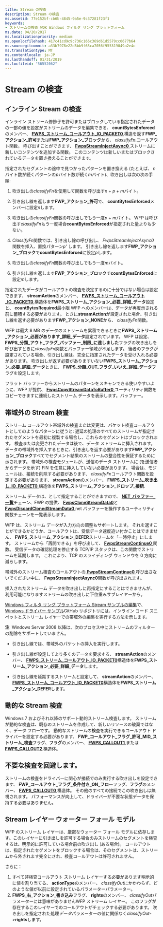 ```yaml
---
title: Stream の検査
description: Stream の検査
ms.assetid: 77e152bf-cb6b-4845-9a5e-9c37281f23f1
keywords:
- ストリームの検査 WDK Windows フィルタ リング プラットフォーム
ms.date: 04/20/2017
ms.localizationpriority: medium
ms.openlocfilehash: 417c41cd9c9c736c166c369d61d5579cc0677b64
ms.sourcegitcommit: a33b7978e22d5bb9f65ca7056f955319049a2e4c
ms.translationtype: MT
ms.contentlocale: ja-JP
ms.lasthandoff: 01/31/2019
ms.locfileid: "56552062"
---
```

# <a name="stream-inspection"></a>Stream の検査


## <a name="inline-stream-inspection"></a>インライン Stream の検査


インライン ストリーム修飾子を許可またはブロックしている指定されたデータの一部の値を設定がストリームのデータを編集できる、 **countBytesEnforced**のメンバー、 [ **FWPS\_ストリーム\_コールアウト\_IO\_PACKET0** ](https://msdn.microsoft.com/library/windows/hardware/ff552417)構造を返す**FWP\_アクション\_許可**または**FWP\_アクション\_ブロック**から、 [ *classifyFn* ](https://msdn.microsoft.com/library/windows/hardware/ff544890)コールアウト関数。 呼び出すことができます、 [ **FwpsStreamInjectAsync0** ](https://msdn.microsoft.com/library/windows/hardware/ff551213)ストリームに新しいコンテンツを追加する関数。 このコンテンツは新しいまたはブロックされているデータを置き換えることができます。

指定されたセグメントの途中で見つかったパターンを置き換える (たとえば、 *n*バイト数が続くパターンの*p*バイト数が続く*m*バイト)、吹き出しは次の次の手順:

1.  吹き出しの*classifyFn*を使用して関数を呼び出す*n* + *p* + *m*バイト。

2.  引き出し線を返します**FWP\_アクション\_許可**で、 **countBytesEnforced**メンバーに設定*n*します。

3.  吹き出しの*classifyFn*関数の呼び出しでもう一度*p* + *m*バイト。 WFP は呼び出す*classifyFn*もう一度場合**countBytesEnforced**が指定された量よりも少ない。

4.  *ClassifyFn*関数では、引き出し線の呼び出し、 *FwpsStreamInjectAsync0*関数を挿入、置換パターン*p'* します。 引き出し線を返します**FWP\_アクション\_ブロック**で**countBytesEnforced**に設定*p*します。

5.  吹き出しの*classifyFn*関数の呼び出しでもう一度*m*バイト。

6.  引き出し線を返します**FWP\_アクション\_ブロック**で**countBytesEnforced**に設定*m*します。

指定されたデータがコールアウトの検査を決定するのに十分ではない場合は設定できます、 **streamAction**のメンバー、 [ **FWPS\_ストリーム\_コールアウト\_IO\_PACKET0** ](https://msdn.microsoft.com/library/windows/hardware/ff552417)構造体を**FWPS\_ストリーム\_アクション\_必要\_詳細\_データ**設定と、 **countBytesRequired**最小限 WFP へのメンバーは、データが再度示される前に蓄積する必要があります。 ときに**streamAction**が設定された場合、引き出し線を返す必要があります**FWP\_アクション\_NONE**から、 *classifyFn*関数。

WFP は最大 8 MB のデータのストリームを累積できるときに**FWPS\_ストリーム\_アクション\_必要があります\_詳細\_データ**設定されています。 WFP は設定、 **FWPS\_分類\_アウト\_フラグ\_バッファー\_制限\_に達しました**フラグの吹き出しを呼び出すときに*classifyFn*関数とバッファー領域が不足します。 後者のフラグが設定されている場合、引き出し線は、完全に指定されたデータを受け入れる必要があります。 吹き出しが返す必要がありますいない**FWPS\_ストリーム\_アクション\_必要\_詳細\_データ**ときに、 **FWPS\_分類\_OUT\_フラグ\_いいえ\_詳細\_データ**フラグを設定します。

フラット バッファーからストリームのパターンをスキャンできる使いやすいように、WFP が提供、 [ **FwpsCopyStreamDataToBuffer0** ](https://msdn.microsoft.com/library/windows/hardware/ff551157)ユーティリティ関数をコピーできますに連続したストリーム データを表示します。バッファー。

## <a name="out-of-band-stream-inspection"></a>帯域外の Stream 検査


ストリーム コールアウト帯域外の検査または変更は、パケット検査コールアウトとしてのようなパターンに従うと: 遅延の処理のすべてのストリームが指定されたセグメントを最初に複製する場合し、これらのセグメントはブロックされます。 検査または変更されたデータは後で、データ ストリームに挿入されます。 データの帯域外を挿入するときに、引き出しを返す必要があります**FWP\_アクション\_ブロック**すべてでセグメント結果のストリームの整合性を保証するために示されます。 帯域外の検査モジュールが、送信のデータ ストリームに (を送信者からデータを示す) FIN を任意に挿入していない必要があります。 場合は、モジュールは、接続を削除する必要があります、 *classifyFn*コールアウト関数を設定する必要があります、 **streamAction**のメンバー、 [ **FWPS\_ストリーム\_吹き出し\_IO\_PACKET0** ](https://msdn.microsoft.com/library/windows/hardware/ff552417)構造体を**FWPS\_ストリーム\_アクション\_ドロップ\_接続**.

ストリーム データは、として指定することができますので、 [ **NET\_バッファー\_一覧**](https://msdn.microsoft.com/library/windows/hardware/ff568388)チェーン、FWP の提供、 [ **FwpsCloneStreamData0**](https://msdn.microsoft.com/library/windows/hardware/ff551149)と[ **FwpsDiscardClonedStreamData0** ](https://msdn.microsoft.com/library/windows/hardware/ff551161) net バッファーを操作するユーティリティ関数チェーンを一覧表示します。

WFP は、ストリーム データが入力方向の調整もサポートします。 それを返すことができるかどうか、コールアウトは、受信データ速度追い付かことはできません、 **FWPS\_ストリーム\_アクション\_DEFER**ストリームを「一時停止」にします。 ストリームから「再開できる」を呼び出して、 [ **FwpsStreamContinue0** ](https://msdn.microsoft.com/library/windows/hardware/ff551210)関数。 受信データの確認処理を停止する TCP/IP スタックは、この関数でストリームを延期します。 これにより、TCP のスライディング ウィンドウを 0 方向に減らします。

帯域外のストリーム検査のコールアウトの[ **FwpsStreamContinue0** ](https://msdn.microsoft.com/library/windows/hardware/ff551210)呼び出さないでください中に、 **FwpsStreamInjectAsync0**関数が呼び出されます。

挿入されたストリーム データを吹き出しに再指定にすることはできませんが、利用可能になりますストリームの吹き出しに下位重みサブレイヤーから。

[Windows フィルタ リング プラットフォーム Stream サンプルの編集](https://go.microsoft.com/fwlink/p/?LinkId=617933)で、 [Windows ドライバー サンプル](https://go.microsoft.com/fwlink/p/?LinkId=616507)GitHub リポジトリには、インライン コード スニペットとストリーム レイヤーでの帯域外の編集を実行する方法を示します。

**注**  Windows Server 2008 以降は、次のプロセス中にストリームのフィルターの削除をサポートしていません。
-   引き出し線では、帯域外のパケットの挿入を実行します。

-   引き出し線が設定してより多くのデータを要求する、 **streamAction**のメンバー、 [ **FWPS\_ストリーム\_コールアウト\_IO\_PACKET0**](https://msdn.microsoft.com/library/windows/hardware/ff552417)構造体を**FWPS\_ストリーム\_アクション\_必要\_詳細\_データ**します。

-   引き出し線を延期するストリームと設定して、 **streamAction**のメンバー、 [ **FWPS\_ストリーム\_コールアウト\_IO\_PACKET0**](https://msdn.microsoft.com/library/windows/hardware/ff552417)構造体を**FWPS\_ストリーム\_アクション\_DEFER**します。

 

## <a name="dynamic-stream-inspection"></a>動的な Stream 検査


Windows 7 およびそれ以降のサポート動的ストリーム検査します。 ストリームが動的な検査は、既存のストリームを作成して、新しいリソースの破棄ではなく、データ フローです。 動的なストリームの検査を実行できるコールアウト ドライバーを設定する必要があります、 **FWP\_コールアウト\_フラグ\_許可\_MID\_ストリーム\_検査**フラグ、**フラグ**のメンバー、 [ **FWPS\_CALLOUT1** ](https://msdn.microsoft.com/library/windows/hardware/ff551226)または[ **FWPS\_CALLOUT2** ](https://msdn.microsoft.com/library/windows/hardware/hh439700)構造体。

## <a name="avoiding-unnecessary-inspections"></a>不要な検査を回避します。


ストリームの検査をドライバーに関心が接続でのみ実行する吹き出しを設定できます、 **FWP\_コールアウト\_フラグ\_条件付き\_ON\_フロー**フラグ、**フラグ**のメンバー、 [ **FWPS\_CALLOUT0** ](https://msdn.microsoft.com/library/windows/hardware/ff551224)構造体。 その他のすべての接続でこの吹き出しは無視されます。 パフォーマンスが向上して、ドライバーが不要な状態データを保持する必要はありません。

## <a name="stream-layer-waterfall-model"></a>Stream レイヤー ウォーター フォール モデル

WFP のストリーム レイヤーは、厳密なウォーター フォール モデルに依存します。このレイヤーに引き出しを許可する場合のみストリームのセグメントを検査するは、明示的に許可している場合前の吹き出し (ある場合)。 コールアウトは、指定されたセグメントをブロックする場合は、そのセグメントは、ストリームから外されます完全にされ、検査コールアウトは許可されません。

さらに：

1. すべて非検査コールアウト ストリーム レイヤーする必要があります明示的に値を割り当てる、 **actionType**のメンバー、 *classifyOut*にかかわらず、どのような値が以前に設定されているパラメーターパラメーター。
2. **FWPS\_右\_アクション\_書き込み**フラグ、 **rights**のメンバー、 *classifyOut*パラメーターには意味がありませんWFP ストリーム レイヤー。 このフラグが存在するこのレイヤーでのコールアウトがチェックする必要があります。 吹き出しを指定された処理*データ*パラメーターの値に関係なく*classifyOut*->**rights**します。

 

 





